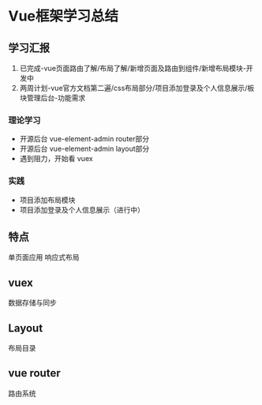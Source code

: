 # Vue框架学习总结

## 学习汇报

1. 已完成-vue页面路由了解/布局了解/新增页面及路由到组件/新增布局模块-开发中
2. 两周计划-vue官方文档第二遍/css布局部分/项目添加登录及个人信息展示/板块管理后台-功能需求

### 理论学习

- 开源后台 vue-element-admin router部分
- 开源后台 vue-element-admin layout部分
- 遇到阻力，开始看 vuex

### 实践

- 项目添加布局模块
- 项目添加登录及个人信息展示（进行中）

## 特点

单页面应用
响应式布局

## vuex

数据存储与同步

## Layout

布局目录

## vue router

路由系统